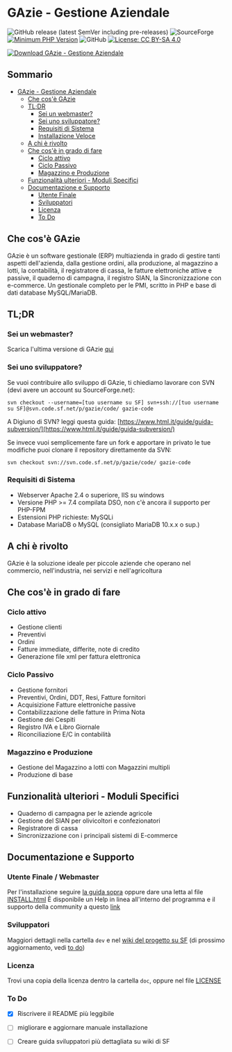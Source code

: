 # GAzie - Gestione Aziendale

![GitHub release (latest SemVer including pre-releases)](https://img.shields.io/github/v/release/lab51org/gazie?include_prereleases&sort=semver)
![SourceForge](https://img.shields.io/sourceforge/dt/gazie)
[![Minimum PHP Version](https://img.shields.io/badge/php-%3E%3D%207.4-8892BF.svg?style=flat-square)](https://php.net/)
![GitHub](https://img.shields.io/github/license/lab51org/gazie)
[![License: CC BY-SA 4.0](https://img.shields.io/badge/License-CC%20BY--SA%204.0-lightgrey.svg)](https://creativecommons.org/licenses/by-sa/4.0/)

[![Download GAzie - Gestione Aziendale](https://a.fsdn.com/con/app/sf-download-button)](https://sourceforge.net/projects/gazie/files/latest/download)
## Sommario
- [GAzie - Gestione Aziendale](#gazie---gestione-aziendale)
    * [Che cos'è GAzie](#che-cos-gazie)
    * [TL;DR](#tldr)
        - [Sei un webmaster?](#sei-un-webmaster)
        - [Sei uno sviluppatore?](#sei-uno-sviluppatore)
        + [Requisiti di Sistema](#requisiti-di-sistema)
        + [Installazione Veloce](#installazione-veloce)
    * [A chi è rivolto](#a-chi--rivolto)
    * [Che cos'è in grado di fare](#che-cos-in-grado-di-fare)
        + [Ciclo attivo](#ciclo-attivo)
        + [Ciclo Passivo](#ciclo-passivo)
        + [Magazzino e Produzione](#magazzino-e-produzione)
    * [Funzionalità ulteriori - Moduli Specifici](#funzionalit-ulteriori---moduli-specifici)
    * [Documentazione e Supporto](#documentazione-e-supporto)
        + [Utente Finale](#utente-finale--webmaster)
        + [Sviluppatori](#sviluppatori)
        + [Licenza](#licenza)
        + [To Do](#to-do)


## Che cos'è GAzie
GAzie è un software gestionale (ERP) multiazienda in grado di gestire tanti aspetti dell'azienda, dalla gestione ordini, alla produzione, al magazzino a lotti, la contabilità, il registratore di cassa, le fatture elettroniche attive e passive, il quaderno di campagna, il registro SIAN, la Sincronizzazione con e-commerce.
Un gestionale completo per le PMI, scritto in PHP e base di dati database MySQL/MariaDB.

## TL;DR
### Sei un webmaster?

Scarica l'ultima versione di GAzie [qui](https://sourceforge.net/projects/gazie/files/gazie/8.00/gazie8.00.zip/download)

### Sei uno sviluppatore?
Se vuoi contribuire allo sviluppo di GAzie, ti chiediamo lavorare con SVN (devi avere un account su SourceForge.net):

`svn checkout --username=[tuo username su SF] svn+ssh://[tuo username su SF]@svn.code.sf.net/p/gazie/code/ gazie-code`

A Digiuno di SVN? leggi questa guida: [https://www.html.it/guide/guida-subversion/](https://www.html.it/guide/guida-subversion/)

Se invece vuoi semplicemente fare un fork e apportare in privato le tue modifiche
puoi clonare il repository direttamente da SVN:

`svn checkout svn://svn.code.sf.net/p/gazie/code/ gazie-code`


### Requisiti di Sistema

* Webserver Apache 2.4 o superiore, IIS su windows
* Versione PHP >= 7.4 compilata DSO, non c'è ancora il supporto per PHP-FPM
* Estensioni PHP richieste: MySQLi
* Database MariaDB o MySQL (consigliato MariaDB 10.x.x o sup.)



## A chi è rivolto
GAzie è la soluzione ideale per piccole aziende che operano nel commercio, nell'industria, nei servizi e nell'agricoltura

## Che cos'è in grado di fare
### Ciclo attivo
* Gestione clienti
* Preventivi
* Ordini
* Fatture immediate, differite, note di credito
* Generazione file xml per fattura elettronica

### Ciclo Passivo
* Gestione fornitori
* Preventivi, Ordini, DDT, Resi, Fatture fornitori
* Acquisizione Fatture elettroniche passive
* Contabilizzazione delle fatture in Prima Nota
* Gestione dei Cespiti
* Registro IVA e Libro Giornale
* Riconciliazione E/C in contabilità

### Magazzino e Produzione
* Gestione del Magazzino a lotti con Magazzini multipli
* Produzione di base

## Funzionalità ulteriori - Moduli Specifici
* Quaderno di campagna per le aziende agricole
* Gestione del SIAN per olivicoltori e confezionatori
* Registratore di cassa
* Sincronizzazione con i principali sistemi di E-commerce

## Documentazione e Supporto
### Utente Finale / Webmaster

Per l'installazione seguire [la guida sopra](#tldr) oppure dare una letta al file [INSTALL.html](doc/INSTALL.html)
È disponibile un Help in linea all'interno del programma e il supporto della community a questo [link](https://sourceforge.net/projects/gazie/support)

### Sviluppatori
Maggiori dettagli nella cartella `dev` e nel [wiki del progetto su SF](https://sourceforge.net/p/gazie/wiki) (di prossimo aggiornamento, vedi [to do](#to-do))

### Licenza
Trovi una copia della licenza dentro la cartella `doc`, oppure nel file [LICENSE](./LICENSE.md)

### To Do

- [x] Riscrivere il README più leggibile
- [ ] migliorare e aggiornare manuale installazione
- [ ] Creare guida sviluppatori più dettagliata su wiki di SF


